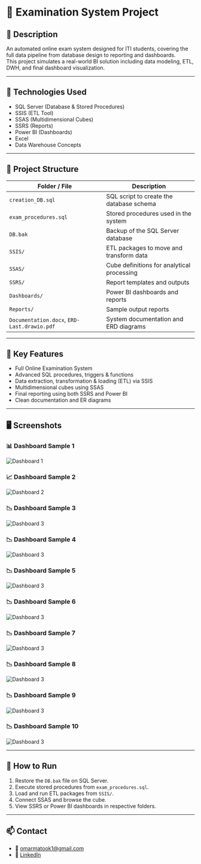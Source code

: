# 📘 Examination System Project

## 📝 Description
An automated online exam system designed for ITI students, covering the full data pipeline from database design to reporting and dashboards.  
This project simulates a real-world BI solution including data modeling, ETL, DWH, and final dashboard visualization.

---

## 🧰 Technologies Used

- SQL Server (Database & Stored Procedures)
- SSIS (ETL Tool)
- SSAS (Multidimensional Cubes)
- SSRS (Reports)
- Power BI (Dashboards)
- Excel
- Data Warehouse Concepts

---

## 📁 Project Structure

| Folder / File | Description |
|---------------|-------------|
| `creation_DB.sql` | SQL script to create the database schema |
| `exam_procedures.sql` | Stored procedures used in the system |
| `DB.bak` | Backup of the SQL Server database |
| `SSIS/` | ETL packages to move and transform data |
| `SSAS/` | Cube definitions for analytical processing |
| `SSRS/` | Report templates and outputs |
| `Dashboards/` | Power BI dashboards and reports |
| `Reports/` | Sample output reports |
| `Documentation.docx`, `ERD-Last.drawio.pdf` | System documentation and ERD diagrams |

---

## 🧠 Key Features

- Full Online Examination System
- Advanced SQL procedures, triggers & functions
- Data extraction, transformation & loading (ETL) via SSIS
- Multidimensional cubes using SSAS
- Final reporting using both SSRS and Power BI
- Clean documentation and ER diagrams

---

## 🖥️ Screenshots

### 📊 Dashboard Sample 1
![Dashboard 1](Dashboards/1.png)

### 📈 Dashboard Sample 2
![Dashboard 2](Dashboards/2.png)

### 📉 Dashboard Sample 3
![Dashboard 3](Dashboards/3.png)

### 📉 Dashboard Sample 4
![Dashboard 3](Dashboards/4.png)

### 📉 Dashboard Sample 5
![Dashboard 3](Dashboards/5.png)

### 📉 Dashboard Sample 6
![Dashboard 3](Dashboards/6.png)

### 📉 Dashboard Sample 7
![Dashboard 3](Dashboards/7.png)

### 📉 Dashboard Sample 8
![Dashboard 3](Dashboards/8.png)

### 📉 Dashboard Sample 9
![Dashboard 3](Dashboards/9.png)

### 📉 Dashboard Sample 10
![Dashboard 3](Dashboards/10.png)



---

## 🚀 How to Run

1. Restore the `DB.bak` file on SQL Server.
2. Execute stored procedures from `exam_procedures.sql`.
3. Load and run ETL packages from `SSIS/`.
4. Connect SSAS and browse the cube.
5. View SSRS or Power BI dashboards in respective folders.

---

## 📫 Contact

- 📧 omarmatook1@gmail.com  
- 🔗 [LinkedIn](https://www.linkedin.com/in/omar-maatouk-659bb7229)
